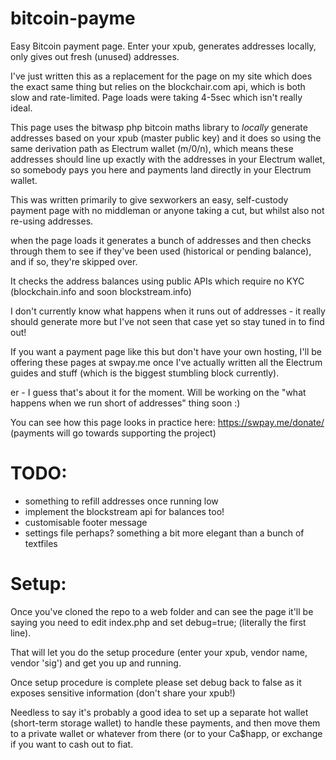 # bitcoin-payme

Easy Bitcoin payment page. Enter your xpub, generates addresses locally, only gives out fresh (unused) addresses.

I've just written this as a replacement for the page on my site which does the exact same thing but relies on the blockchair.com api, which is both slow and rate-limited. Page loads were taking 4-5sec which isn't really ideal.

This page uses the bitwasp php bitcoin maths library to *locally* generate addresses based on your xpub (master public key) and it does so using the same derivation path as Electrum wallet (m/0/n), which means these addresses should line up exactly with the addresses in your Electrum wallet, so somebody pays you here and payments land directly in your Electrum wallet.

This was written primarily to give sexworkers an easy, self-custody payment page with no middleman or anyone taking a cut, but whilst also not re-using addresses.

when the page loads it generates a bunch of addresses and then checks through them to see if they've been used (historical or pending balance), and if so, they're skipped over.  

It checks the address balances using public APIs which require no KYC (blockchain.info and soon blockstream.info)

I don't currently know what happens when it runs out of addresses - it really should generate more but I've not seen that case yet so stay tuned in to find out!

If you want a payment page like this but don't have your own hosting, I'll be offering these pages at swpay.me once I've actually written all the Electrum guides and stuff (which is the biggest stumbling block currently).

er - I guess that's about it for the moment. Will be working on the "what happens when we run short of addresses" thing soon :)


You can see how this page looks in practice here: https://swpay.me/donate/
(payments will go towards supporting the project) 


TODO:
=============================
- something to refill addresses once running low
- implement the blockstream api for balances too!
- customisable footer message
- settings file perhaps? something a bit more elegant than a bunch of textfiles


Setup:
=============================

Once you've cloned the repo to a web folder and can see the page it'll be saying you need to edit index.php and set debug=true; (literally the first line).

That will let you do the setup procedure (enter your xpub, vendor name, vendor 'sig') and get you up and running.

Once setup procedure is complete please set debug back to false as it exposes sensitive information (don't share your xpub!)

Needless to say it's probably a good idea to set up a separate hot wallet (short-term storage wallet) to handle these payments, and then move them to a private wallet or whatever from there (or to your Ca$happ, or exchange if you want to cash out to fiat.

